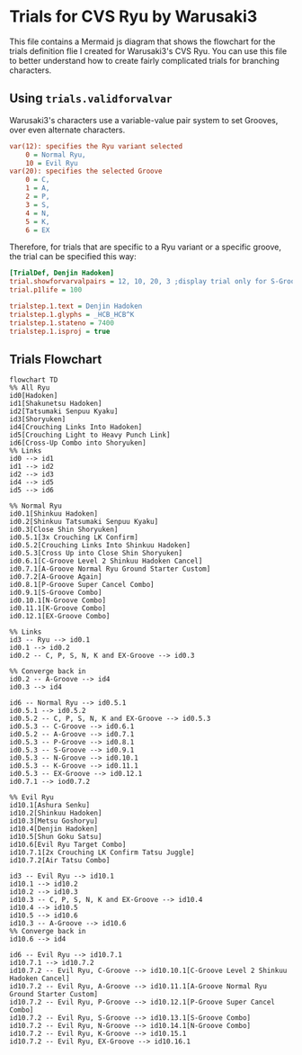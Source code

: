 # Trials for CVS Ryu by Warusaki3
This file contains a Mermaid js diagram that shows the flowchart for the trials definition flie I created for Warusaki3's CVS Ryu. 
You can use this file to better understand how to create fairly complicated trials for branching characters.

## Using `trials.validforvalvar`
Warusaki3's characters use a variable-value pair system to set Grooves, over even alternate characters.

```ini
var(12): specifies the Ryu variant selected
    0 = Normal Ryu,
    10 = Evil Ryu
var(20): specifies the selected Groove 
    0 = C,
    1 = A,
    2 = P,
    3 = S,
    4 = N,
    5 = K,
    6 = EX
```

Therefore, for trials that are specific to a Ryu variant or a specific groove, the trial can be specified this way:

```ini
[TrialDef, Denjin Hadoken] 
trial.showforvarvalpairs = 12, 10, 20, 3 ;display trial only for S-Groove Evil Ryu
trial.p1life = 100

trialstep.1.text = Denjin Hadoken
trialstep.1.glyphs = _HCB_HCB^K
trialstep.1.stateno = 7400
trialstep.1.isproj = true
```

## Trials Flowchart

```mermaid
flowchart TD
%% All Ryu
id0[Hadoken]
id1[Shakunetsu Hadoken]
id2[Tatsumaki Senpuu Kyaku]
id3[Shoryuken]
id4[Crouching Links Into Hadoken]
id5[Crouching Light to Heavy Punch Link]
id6[Cross-Up Combo into Shoryuken]
%% Links
id0 --> id1
id1 --> id2
id2 --> id3
id4 --> id5
id5 --> id6

%% Normal Ryu
id0.1[Shinkuu Hadoken]
id0.2[Shinkuu Tatsumaki Senpuu Kyaku]
id0.3[Close Shin Shoryuken]
id0.5.1[3x Crouching LK Confirm]
id0.5.2[Crouching Links Into Shinkuu Hadoken]
id0.5.3[Cross Up into Close Shin Shoryuken]
id0.6.1[C-Groove Level 2 Shinkuu Hadoken Cancel]
id0.7.1[A-Groove Normal Ryu Ground Starter Custom]
id0.7.2[A-Groove Again]
id0.8.1[P-Groove Super Cancel Combo]
id0.9.1[S-Groove Combo]
id0.10.1[N-Groove Combo]
id0.11.1[K-Groove Combo]
id0.12.1[EX-Groove Combo]

%% Links
id3 -- Ryu --> id0.1
id0.1 --> id0.2
id0.2 -- C, P, S, N, K and EX-Groove --> id0.3

%% Converge back in
id0.2 -- A-Groove --> id4
id0.3 --> id4

id6 -- Normal Ryu --> id0.5.1
id0.5.1 --> id0.5.2
id0.5.2 -- C, P, S, N, K and EX-Groove --> id0.5.3
id0.5.3 -- C-Groove --> id0.6.1
id0.5.2 -- A-Groove --> id0.7.1
id0.5.3 -- P-Groove --> id0.8.1
id0.5.3 -- S-Groove --> id0.9.1
id0.5.3 -- N-Groove --> id0.10.1
id0.5.3 -- K-Groove --> id0.11.1
id0.5.3 -- EX-Groove --> id0.12.1
id0.7.1 --> iod0.7.2

%% Evil Ryu
id10.1[Ashura Senku]
id10.2[Shinkuu Hadoken]
id10.3[Metsu Goshoryu]
id10.4[Denjin Hadoken]
id10.5[Shun Goku Satsu]
id10.6[Evil Ryu Target Combo]
id10.7.1[2x Crouching LK Confirm Tatsu Juggle]
id10.7.2[Air Tatsu Combo]

id3 -- Evil Ryu --> id10.1
id10.1 --> id10.2
id10.2 --> id10.3
id10.3 -- C, P, S, N, K and EX-Groove --> id10.4
id10.4 --> id10.5
id10.5 --> id10.6
id10.3 -- A-Groove --> id10.6
%% Converge back in
id10.6 --> id4

id6 -- Evil Ryu --> id10.7.1
id10.7.1 --> id10.7.2
id10.7.2 -- Evil Ryu, C-Groove --> id10.10.1[C-Groove Level 2 Shinkuu Hadoken Cancel]
id10.7.2 -- Evil Ryu, A-Groove --> id10.11.1[A-Groove Normal Ryu Ground Starter Custom]
id10.7.2 -- Evil Ryu, P-Groove --> id10.12.1[P-Groove Super Cancel Combo]
id10.7.2 -- Evil Ryu, S-Groove --> id10.13.1[S-Groove Combo]
id10.7.2 -- Evil Ryu, N-Groove --> id10.14.1[N-Groove Combo]
id10.7.2 -- Evil Ryu, K-Groove --> id10.15.1
id10.7.2 -- Evil Ryu, EX-Groove --> id10.16.1
```